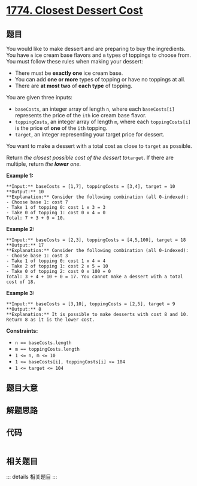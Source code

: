 # [1774. Closest Dessert Cost](https://leetcode.com/problems/closest-dessert-cost)

## 题目

You would like to make dessert and are preparing to buy the ingredients. You
have `n` ice cream base flavors and `m` types of toppings to choose from. You
must follow these rules when making your dessert:

  * There must be **exactly one** ice cream base.
  * You can add **one or more** types of topping or have no toppings at all.
  * There are **at most two** of **each type** of topping.

You are given three inputs:

  * `baseCosts`, an integer array of length `n`, where each `baseCosts[i]` represents the price of the `ith` ice cream base flavor.
  * `toppingCosts`, an integer array of length `m`, where each `toppingCosts[i]` is the price of **one** of the `ith` topping.
  * `target`, an integer representing your target price for dessert.

You want to make a dessert with a total cost as close to `target` as possible.

Return _the closest possible cost of the dessert to_`target`. If there are
multiple, return _the **lower** one._



**Example 1:**

    
    
    **Input:** baseCosts = [1,7], toppingCosts = [3,4], target = 10
    **Output:** 10
    **Explanation:** Consider the following combination (all 0-indexed):
    - Choose base 1: cost 7
    - Take 1 of topping 0: cost 1 x 3 = 3
    - Take 0 of topping 1: cost 0 x 4 = 0
    Total: 7 + 3 + 0 = 10.
    

**Example 2:**

    
    
    **Input:** baseCosts = [2,3], toppingCosts = [4,5,100], target = 18
    **Output:** 17
    **Explanation:** Consider the following combination (all 0-indexed):
    - Choose base 1: cost 3
    - Take 1 of topping 0: cost 1 x 4 = 4
    - Take 2 of topping 1: cost 2 x 5 = 10
    - Take 0 of topping 2: cost 0 x 100 = 0
    Total: 3 + 4 + 10 + 0 = 17. You cannot make a dessert with a total cost of 18.
    

**Example 3:**

    
    
    **Input:** baseCosts = [3,10], toppingCosts = [2,5], target = 9
    **Output:** 8
    **Explanation:** It is possible to make desserts with cost 8 and 10. Return 8 as it is the lower cost.
    



**Constraints:**

  * `n == baseCosts.length`
  * `m == toppingCosts.length`
  * `1 <= n, m <= 10`
  * `1 <= baseCosts[i], toppingCosts[i] <= 104`
  * `1 <= target <= 104`


## 题目大意

## 解题思路

## 代码

```javascript

```

## 相关题目

::: details 相关题目
:::
